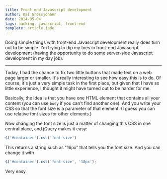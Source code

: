 ```yaml
---
title: Front end Javascript development
author: Kai Grossjohann
date: 2014-05-04
tags: hacking, javascript, front-end
template: article.jade
---
```


Doing simple things with front-end Javascript development
really does turn out to be simple.  I'm trying to dip
my toes in front-end Javascript development (having the
opportunity to do some server-side Javascript development
in my day job).

---

Today, I had the chance to fix two little buttons that made
text on a web page larger or smaller.  It's really interesting
to see how easy this is to do.  Of course, it's just a very 
simple task in the first place, but given that I have so little
experience, I thought it might have turned out to be harder
for me.

Basically, the idea is that you have one HTML element that
contains all your content (you can use `body` if you can't find
another one).  And you write your CSS so that the font size
is a parameter of that element.  (I guess you can use relative
font sizes for other elements.)

Now changing the font size is just a matter of changing this
CSS in one central place, and jQuery makes it easy:

```javascript
$('#container').css('font-size')
```

This returns a string such as "16px" that tells you the font
size.  And you can change it with

```javascript
$('#container').css('font-size', '18px');
```

Very easy.


